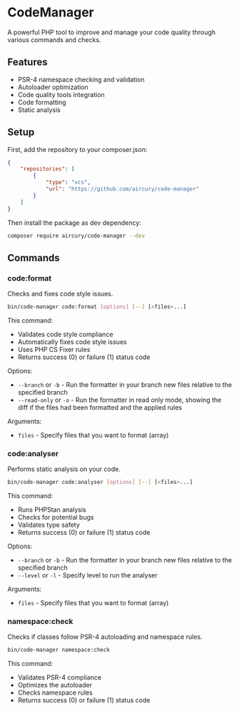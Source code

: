 # CodeManager

A powerful PHP tool to improve and manage your code quality through various commands and checks.

## Features

- PSR-4 namespace checking and validation
- Autoloader optimization
- Code quality tools integration
- Code formatting
- Static analysis

## Setup

First, add the repository to your composer.json:

```json
{
    "repositories": [
        {
            "type": "vcs",
            "url": "https://github.com/aircury/code-manager"
        }
    ]
}
```

Then install the package as dev dependency:

```bash
composer require aircury/code-manager --dev
```

## Commands

### code:format

Checks and fixes code style issues.

```bash
bin/code-manager code:format [options] [--] [<files>...]
```

This command:
- Validates code style compliance
- Automatically fixes code style issues
- Uses PHP CS Fixer rules
- Returns success (0) or failure (1) status code

Options:
- `--branch` or `-b` - Run the formatter in your branch new files relative to the specified branch
- `--read-only` or `-o` - Run the formatter in read only mode, showing the diff if the files had been formatted and the applied rules

Arguments:
- `files` - Specify files that you want to format (array)

### code:analyser

Performs static analysis on your code.

```bash
bin/code-manager code:analyser [options] [--] [<files>...]
```

This command:
- Runs PHPStan analysis
- Checks for potential bugs
- Validates type safety
- Returns success (0) or failure (1) status code

Options:
- `--branch` or `-b` - Run the formatter in your branch new files relative to the specified branch
- `--level` or `-l` - Specify level to run the analyser

Arguments:
- `files` - Specify files that you want to format (array)

### namespace:check

Checks if classes follow PSR-4 autoloading and namespace rules.

```bash
bin/code-manager namespace:check
```

This command:
- Validates PSR-4 compliance
- Optimizes the autoloader
- Checks namespace rules
- Returns success (0) or failure (1) status code
